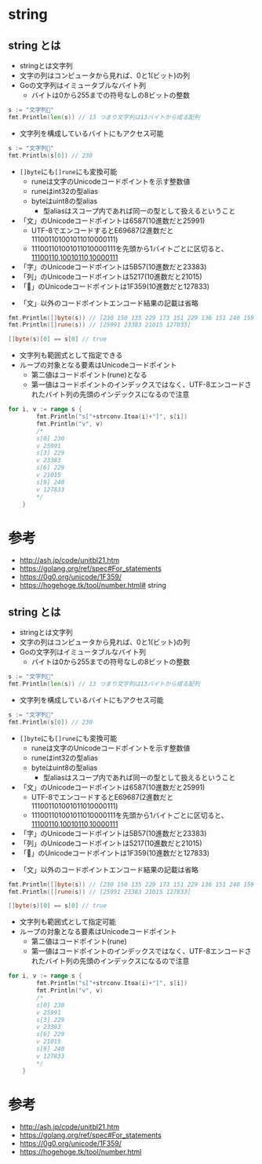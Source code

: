 # string

## string とは

- stringとは文字列
- 文字の列はコンピュータから見れば、0と1(ビット)の列
- Goの文字列はイミュータブルなバイト列
    - バイトは0から255までの符号なしの8ビットの整数

```go
s := "文字列🍙"
fmt.Println(len(s)) // 13 つまり文字列は13バイトから成る配列
``` 

- 文字列を構成しているバイトにもアクセス可能

```go
s := "文字列🍙"
fmt.Println(s[0]) // 230
```

- `[]byte`にも`[]rune`にも変換可能
    - runeは文字のUnicodeコードポイントを示す整数値
    - runeはint32の型alias
    - byteはuint8の型alias
        - 型aliasはスコープ内であれば同一の型として扱えるということ
- 「文」のUnicodeコードポイントは6587(10進数だと25991)
    - UTF-8でエンコードするとE69687(2進数だと111001101001011010000111)
    - 111001101001011010000111を先頭から1バイトごとに区切ると、[11100110,10010110,10000111](10進数だと[230,150,135])
- 「字」のUnicodeコードポイントは5B57(10進数だと23383)
- 「列」のUnicodeコードポイントは5217(10進数だと21015)
- 「🍙」のUnicodeコードポイントは1F359(10進数だと127833)

* 「文」以外のコードポイントエンコード結果の記載は省略

```go
fmt.Println([]byte(s)) // [230 150 135 229 173 151 229 136 151 240 159 141 153]
fmt.Println([]rune(s)) // [25991 23383 21015 127833]

[]byte(s)[0] == s[0] // true
```


- 文字列も範囲式として指定できる
- ループの対象となる要素はUnicodeコードポイント
    - 第二値はコードポイント(rune)となる
    - 第一値はコードポイントのインデックスではなく、UTF-8エンコードされたバイト列の先頭のインデックスになるので注意

```go
for i, v := range s {
		fmt.Println("s["+strconv.Itoa(i)+"]", s[i])
		fmt.Println("v", v)
		/*
		s[0] 230
		v 25991
		s[3] 229
		v 23383
		s[6] 229
		v 21015
		s[9] 240
		v 127833
		*/
	}
```

# 参考

- http://ash.jp/code/unitbl21.htm
- https://golang.org/ref/spec#For_statements
- https://0g0.org/unicode/1F359/
- https://hogehoge.tk/tool/number.html# string

## string とは

- stringとは文字列
- 文字の列はコンピュータから見れば、0と1(ビット)の列
- Goの文字列はイミュータブルなバイト列
    - バイトは0から255までの符号なしの8ビットの整数

```go
s := "文字列🍙"
fmt.Println(len(s)) // 13 つまり文字列は13バイトから成る配列
``` 

- 文字列を構成しているバイトにもアクセス可能

```go
s := "文字列🍙"
fmt.Println(s[0]) // 230
```

- `[]byte`にも`[]rune`にも変換可能
    - runeは文字のUnicodeコードポイントを示す整数値
    - runeはint32の型alias
    - byteはuint8の型alias
        - 型aliasはスコープ内であれば同一の型として扱えるということ
- 「文」のUnicodeコードポイントは6587(10進数だと25991)
    - UTF-8でエンコードするとE69687(2進数だと111001101001011010000111)
    - 111001101001011010000111を先頭から1バイトごとに区切ると、[11100110,10010110,10000111](10進数だと[230,150,135])
- 「字」のUnicodeコードポイントは5B57(10進数だと23383)
- 「列」のUnicodeコードポイントは5217(10進数だと21015)
- 「🍙」のUnicodeコードポイントは1F359(10進数だと127833)

* 「文」以外のコードポイントエンコード結果の記載は省略

```go
fmt.Println([]byte(s)) // [230 150 135 229 173 151 229 136 151 240 159 141 153]
fmt.Println([]rune(s)) // [25991 23383 21015 127833]

[]byte(s)[0] == s[0] // true
```


- 文字列も範囲式として指定可能
- ループの対象となる要素はUnicodeコードポイント
    - 第二値はコードポイント(rune)
    - 第一値はコードポイントのインデックスではなく、UTF-8エンコードされたバイト列の先頭のインデックスになるので注意

```go
for i, v := range s {
		fmt.Println("s["+strconv.Itoa(i)+"]", s[i])
		fmt.Println("v", v)
		/*
		s[0] 230
		v 25991
		s[3] 229
		v 23383
		s[6] 229
		v 21015
		s[9] 240
		v 127833
		*/
	}
```

# 参考

- http://ash.jp/code/unitbl21.htm
- https://golang.org/ref/spec#For_statements
- https://0g0.org/unicode/1F359/
- https://hogehoge.tk/tool/number.html